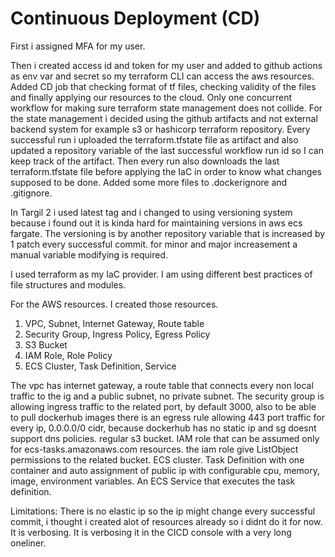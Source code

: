 # Continuous Deployment (CD)

First i assigned MFA for my user.

Then i created access id and token for my user and added to github actions as env var and secret so my terraform CLI can access the aws resources.
Added CD job that checking format of tf files, checking validity of the files and finally applying our resources to the cloud.
Only one concurrent workflow for making sure terraform state management does not collide.
For the state management i decided using the github artifacts and not external backend system for example s3 or hashicorp terraform repository.
Every successful run i uploaded the terraform.tfstate file as artifact and also updated a repository variable of the last successful workflow run id so I can keep track of the artifact.
Then every run also downloads the last terraform.tfstate file before applying the IaC in order to know what changes supposed to be done. Added some more files to .dockerignore and .gitignore.

In Targil 2 i used latest tag and i changed to using versioning system because i found out it is kinda hard for maintaining versions in aws ecs fargate. The versioning is by another repository variable that is increased by 1 patch every successful commit. for minor and major increasement a manual variable modifying is required.

I used terraform as my IaC provider. I am using different best practices of file structures and modules.

For the AWS resources. I created those resources.
1. VPC, Subnet, Internet Gateway, Route table
2. Security Group, Ingress Policy, Egress Policy
3. S3 Bucket
4. IAM Role, Role Policy
5. ECS Cluster, Task Definition, Service

The vpc has internet gateway, a route table that connects every non local traffic to the ig and a public subnet, no private subnet.
The security group is allowing ingress traffic to the related port, by default 3000, also to be able to pull dockerhub images there is an egress rule allowing 443 port traffic for every ip, 0.0.0.0/0 cidr, because dockerhub has no static ip and sg doesnt support dns policies.
regular s3 bucket.
IAM role that can be assumed only for ecs-tasks.amazonaws.com resources. the iam role give ListObject permissions to the related bucket.
ECS cluster. Task Definition with one container and auto assignment of public ip with configurable cpu, memory, image, environment variables. An ECS Service that executes the task definition.

Limitations:
There is no elastic ip so the ip might change every successful commit, i thought i created alot of resources already so i didnt do it for now. It is verbosing. It is verbosing it in the CICD console with a very long oneliner.